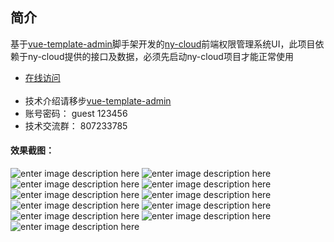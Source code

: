 
## 简介
基于[vue-template-admin](https://github.com/neveryielding/vue-admin-template)脚手架开发的[ny-cloud](https://github.com/neveryielding/ny-cloud)前端权限管理系统UI，此项目依赖于ny-cloud提供的接口及数据，必须先启动ny-cloud项目才能正常使用 <br/> 
- [在线访问](http://www.stars21.cn/) <br/><br/>
- 技术介绍请移步[vue-template-admin](https://github.com/neveryielding/vue-admin-template)<br/> 
- 账号密码： guest     123456 <br/>
- 技术交流群： 807233785 <br/>
#### 效果截图：
![enter image description here](http://chuantu.biz/t6/339/1530801681x-1404817431.png)
![enter image description here](http://chuantu.biz/t6/339/1530801756x-1404817706.png)
![enter image description here](http://chuantu.biz/t6/339/1530801785x-1404817706.png)
![enter image description here](http://chuantu.biz/t6/339/1530801823x-1404817706.png)
![enter image description here](http://chuantu.biz/t6/339/1530801855x-1404817706.png)
![enter image description here](http://chuantu.biz/t6/339/1530801889x-1404817706.png)
![enter image description here](http://chuantu.biz/t6/339/1530801922x-1404817706.png)
![enter image description here](http://chuantu.biz/t6/339/1530801946x-1404817706.png)
![enter image description here](http://chuantu.biz/t6/339/1530801975x-1404817706.png)
![enter image description here](http://chuantu.biz/t6/339/1530801995x-1404817706.png)
![enter image description here](http://chuantu.biz/t6/339/1530802016x-1404817706.png)

